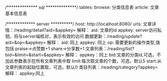 /************** sql **************/
tables:	
	browse: 分类信息表
	article: 文章基本信息表

/************* server **********/
host: http://localhost:8080/
urls:
	文章详情：/reading/detail?aid=&appkey=
	解释：
		aid: 文章的id
		appkey: server访问私钥，将与server端核对，表示有效的访问
	数据更新：/reading/update?aid=&op=&appkey=
	解释：
		aid: 同上
		appkey: 同上
		op: 需要更新的操作类型,值包括
			praise->点赞数+1
			share->分享数+1
	文章列表：/reading/list?bid=&limit=&start=&appkey=
	解释：
		appkey：同上
		bid:文章的分类id,可选，不加此参数表示在所有文章列表中取
		limit:每次取文章的个数，可选，默认5
		start:从文章列表的起始位置取，可选，默认0
	类目列表：/reading/category?appkey=
	解释：
		appkey:同上
